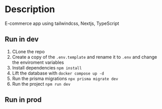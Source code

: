 # Description

E-commerce app using tailwindcss, Nextjs, TypeScript

## Run in dev

1. CLone the repo
2. Create a copy of the `.env.template` and rename it to `.env` and change the enviroment variables
3. Install dependencies `npm install`
4. Lift the database with `docker compose up -d`
5. Run the prisma migrations `npx prisma migrate dev`
6. Run the project `npm run dev`

## Run in prod
